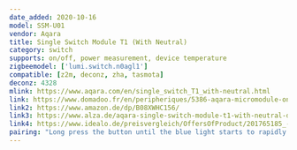 ```yaml
---
date_added: 2020-10-16
model: SSM-U01
vendor: Aqara
title: Single Switch Module T1 (With Neutral)
category: switch
supports: on/off, power measurement, device temperature
zigbeemodel: ['lumi.switch.n0agl1']
compatible: [z2m, deconz, zha, tasmota]
deconz: 4328
mlink: https://www.aqara.com/en/single_switch_T1_with-neutral.html
link: https://www.domadoo.fr/en/peripheriques/5386-aqara-micromodule-onoff-zigbee-30-2500w-avec-neutre-6970504213296.html
link2: https://www.amazon.de/dp/B08XWHC156/
link3: https://www.alza.de/aqara-single-switch-module-t1-with-neutral-d6238557.htm
link4: https://www.idealo.de/preisvergleich/OffersOfProduct/201765185_-single-switch-module-t1-ssm-u01-aqara.html
pairing: "Long press the button until the blue light starts to rapidly blink"
---
```

